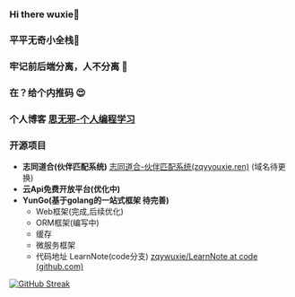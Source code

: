 ### Hi there  wuxie👋
### 平平无奇小全栈🤡
### 牢记前后端分离，人不分离 🥴
### 在？给个内推码 😍
### 个人博客 [思无邪-个人编程学习](https://blog.zqywuku.top/)
### 开源项目
- **志同道合(伙伴匹配系统)** [志同道合-伙伴匹配系统(zqyyouxie.ren)](https://www.zqyyouxie.ren/) (域名待更换)
- **云Api免费开放平台(优化中)**
- **YunGo(基于golang的一站式框架 待完善)**
  - Web框架(完成,后续优化)
  - ORM框架(编写中)
  - 缓存
  - 微服务框架
  - 代码地址 LearnNote(code分支) [zqywuxie/LearnNote at code (github.com)](https://github.com/zqywuxie/LearnNote/tree/code)


[![GitHub Streak](https://streak-stats.demolab.com/?user=zqywuxie)](https://git.io/streak-stats)

